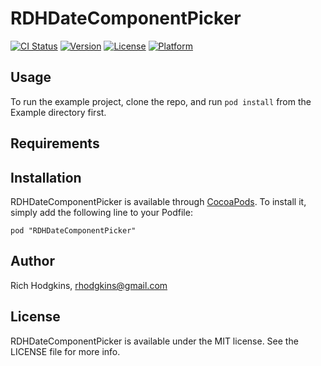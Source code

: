 # RDHDateComponentPicker

[![CI Status](http://img.shields.io/travis/rhodgkins/RDHDateComponentPicker.svg?style=flat)](https://travis-ci.org/rhodgkins/RDHDateComponentPicker)
[![Version](https://img.shields.io/cocoapods/v/RDHDateComponentPicker.svg?style=flat)](http://cocoadocs.org/docsets/RDHDateComponentPicker)
[![License](https://img.shields.io/cocoapods/l/RDHDateComponentPicker.svg?style=flat)](http://cocoadocs.org/docsets/RDHDateComponentPicker)
[![Platform](https://img.shields.io/cocoapods/p/RDHDateComponentPicker.svg?style=flat)](http://cocoadocs.org/docsets/RDHDateComponentPicker)

## Usage

To run the example project, clone the repo, and run `pod install` from the Example directory first.

## Requirements

## Installation

RDHDateComponentPicker is available through [CocoaPods](http://cocoapods.org). To install
it, simply add the following line to your Podfile:

    pod "RDHDateComponentPicker"

## Author

Rich Hodgkins, rhodgkins@gmail.com

## License

RDHDateComponentPicker is available under the MIT license. See the LICENSE file for more info.

